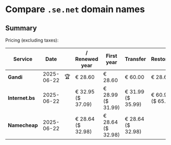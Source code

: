 # Compare `.se.net` domain names

## Summary

Pricing (excluding taxes):

| Service | Date |  | / Renewed year | First year | Transfer | Restoration |
|--|--|--|--|--|--|--|
| **Gandi** | 2025-06-22 | 🏆 | € 28.60 | € 28.60 | € 60.00 | € 28.60 |
| **Internet.bs** | 2025-06-22 |  | € 32.95<br>($ 37.09) | € 28.99<br>($ 31.99) | € 31.99<br>($ 35.99) | € 60.99<br>($ 65.09) |
| **Namecheap** | 2025-06-22 |  | € 28.64<br>($ 32.98) | € 28.64<br>($ 32.98) | € 28.64<br>($ 32.98) |  |
